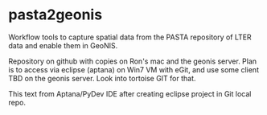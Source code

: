 pasta2geonis
============

Workflow tools to capture spatial data from the PASTA repository of LTER data and enable them in GeoNIS.

Repository on github with copies on Ron's mac and the geonis server.
Plan is to access via eclipse (aptana) on Win7 VM with eGit, and use some client TBD
on the geonis server. Look into tortoise GIT for that.

This text from Aptana/PyDev IDE after creating eclipse project in Git local repo.
